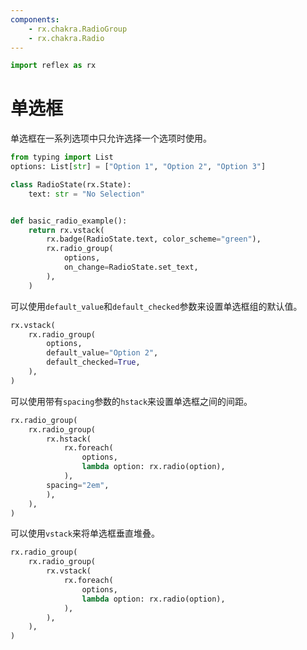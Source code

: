 ```yaml
---
components:
    - rx.chakra.RadioGroup
    - rx.chakra.Radio
---
```


```python exec
import reflex as rx
```

# 单选框

单选框在一系列选项中只允许选择一个选项时使用。

```python demo exec
from typing import List
options: List[str] = ["Option 1", "Option 2", "Option 3"]

class RadioState(rx.State):
    text: str = "No Selection"


def basic_radio_example():
    return rx.vstack(
        rx.badge(RadioState.text, color_scheme="green"),
        rx.radio_group(
            options,
            on_change=RadioState.set_text,
        ),
    )
```

可以使用`default_value`和`default_checked`参数来设置单选框组的默认值。

```python demo
rx.vstack(
    rx.radio_group(
        options,
        default_value="Option 2",
        default_checked=True,
    ),
)
```

可以使用带有`spacing`参数的`hstack`来设置单选框之间的间距。

```python demo
rx.radio_group(
    rx.radio_group(
        rx.hstack(
            rx.foreach(
                options,
                lambda option: rx.radio(option),
            ),
        spacing="2em",
        ),
    ),
)
```

可以使用`vstack`来将单选框垂直堆叠。

```python demo
rx.radio_group(
    rx.radio_group(
        rx.vstack(
            rx.foreach(
                options,
                lambda option: rx.radio(option),
            ),
        ),
    ),
)
```

